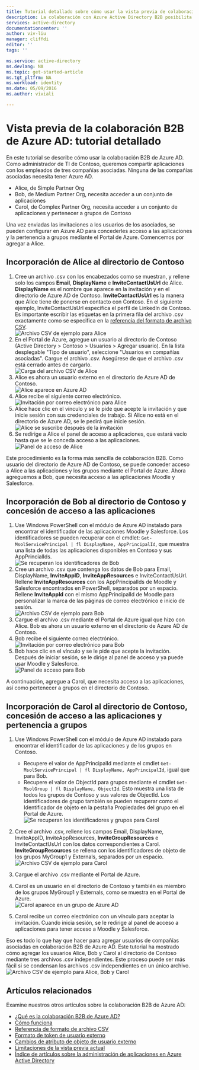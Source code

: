 ```yaml
---
title: Tutorial detallado sobre cómo usar la vista previa de colaboración B2B de Azure Active Directory | Microsoft Docs
description: La colaboración con Azure Active Directory B2B posibilita las relaciones entre empresas al permitir que los asociados empresariales accedan de forma selectiva a las aplicaciones corporativas.
services: active-directory
documentationcenter: ''
author: viv-liu
manager: cliffdi
editor: ''
tags: ''

ms.service: active-directory
ms.devlang: NA
ms.topic: get-started-article
ms.tgt_pltfrm: NA
ms.workload: identity
ms.date: 05/09/2016
ms.author: viviali

---
```

# Vista previa de la colaboración B2B de Azure AD: tutorial detallado
En este tutorial se describe cómo usar la colaboración B2B de Azure AD. Como administrador de TI de Contoso, queremos compartir aplicaciones con los empleados de tres compañías asociadas. Ninguna de las compañías asociadas necesita tener Azure AD.

* Alice, de Simple Partner Org
* Bob, de Medium Partner Org, necesita acceder a un conjunto de aplicaciones
* Carol, de Complex Partner Org, necesita acceder a un conjunto de aplicaciones y pertenecer a grupos de Contoso

Una vez enviadas las invitaciones a los usuarios de los asociados, se pueden configurar en Azure AD para concederles acceso a las aplicaciones y la pertenencia a grupos mediante el Portal de Azure. Comencemos por agregar a Alice.

## Incorporación de Alice al directorio de Contoso
1. Cree un archivo .csv con los encabezados como se muestran, y rellene solo los campos **Email**, **DisplayName** e **InviteContactUsUrl** de Alice. **DisplayName** es el nombre que aparece en la invitación y en el directorio de Azure AD de Contoso. **InviteContactUsUrl** es la manera que Alice tiene de ponerse en contacto con Contoso. En el siguiente ejemplo, InviteContactUsUrl especifica el perfil de LinkedIn de Contoso. Es importante escribir las etiquetas en la primera fila del archivo .csv exactamente como se especifica en la [referencia del formato de archivo CSV](active-directory-b2b-references-csv-file-format.md).  
   ![Archivo CSV de ejemplo para Alice](./media/active-directory-b2b-detailed-walkthrough/AliceCSV.png)
2. En el Portal de Azure, agregue un usuario al directorio de Contoso (Active Directory > Contoso > Usuarios > Agregar usuario). En la lista desplegable "Tipo de usuario", seleccione "Usuarios en compañías asociadas". Cargue el archivo .csv. Asegúrese de que el archivo .csv está cerrado antes de cargarlo.  
   ![Carga del archivo CSV de Alice](./media/active-directory-b2b-detailed-walkthrough/AliceUpload.png)
3. Alice es ahora un usuario externo en el directorio de Azure AD de Contoso.  
   ![Alice aparece en Azure AD](./media/active-directory-b2b-detailed-walkthrough/AliceInAD.png)
4. Alice recibe el siguiente correo electrónico.  
   ![Invitación por correo electrónico para Alice](./media/active-directory-b2b-detailed-walkthrough/AliceEmail.png)
5. Alice hace clic en el vínculo y se le pide que acepte la invitación y que inicie sesión con sus credenciales de trabajo. Si Alice no está en el directorio de Azure AD, se le pedirá que inicie sesión.  
   ![Alice se suscribe después de la invitación](./media/active-directory-b2b-detailed-walkthrough/AliceSignUp.png)
6. Se redirige a Alice el panel de acceso a aplicaciones, que estará vacío hasta que se le conceda acceso a las aplicaciones.  
   ![Panel de acceso de Alice](./media/active-directory-b2b-detailed-walkthrough/AliceAccessPanel.png)

Este procedimiento es la forma más sencilla de colaboración B2B. Como usuario del directorio de Azure AD de Contoso, se puede conceder acceso a Alice a las aplicaciones y los grupos mediante el Portal de Azure. Ahora agreguemos a Bob, que necesita acceso a las aplicaciones Moodle y Salesforce.

## Incorporación de Bob al directorio de Contoso y concesión de acceso a las aplicaciones
1. Use Windows PowerShell con el módulo de Azure AD instalado para encontrar el identificador de las aplicaciones Moodle y Salesforce. Los identificadores se pueden recuperar con el cmdlet: `Get-MsolServicePrincipal | fl DisplayName, AppPrincipalId`, que muestra una lista de todas las aplicaciones disponibles en Contoso y sus AppPrincialIds.  
   ![Se recuperan los identificadores de Bob](./media/active-directory-b2b-detailed-walkthrough/BobPowerShell.png)
2. Cree un archivo .csv que contenga los datos de Bob para Email, DisplayName, **InviteAppID**, **InviteAppResources** e InviteContactUsUrl. Rellene **InviteAppResources** con los AppPrincipalIds de Moodle y Salesforce encontrados en PowerShell, separados por un espacio. Rellene **InviteAppId** con el mismo AppPrincipalId de Moodle para personalizar la marca de las páginas de correo electrónico e inicio de sesión.  
   ![Archivo CSV de ejemplo para Bob](./media/active-directory-b2b-detailed-walkthrough/BobCSV.png)
3. Cargue el archivo .csv mediante el Portal de Azure igual que hizo con Alice. Bob es ahora un usuario externo en el directorio de Azure AD de Contoso.
4. Bob recibe el siguiente correo electrónico.  
   ![Invitación por correo electrónico para Bob](./media/active-directory-b2b-detailed-walkthrough/BobEmail.png)
5. Bob hace clic en el vínculo y se le pide que acepte la invitación. Después de iniciar sesión, se le dirige al panel de acceso y ya puede usar Moodle y Salesforce.  
   ![Panel de acceso para Bob](./media/active-directory-b2b-detailed-walkthrough/BobAccessPanel.png)

A continuación, agregue a Carol, que necesita acceso a las aplicaciones, así como pertenecer a grupos en el directorio de Contoso.

## Incorporación de Carol al directorio de Contoso, concesión de acceso a las aplicaciones y pertenencia a grupos
1. Use Windows PowerShell con el módulo de Azure AD instalado para encontrar el identificador de las aplicaciones y de los grupos en Contoso.
   
   * Recupere el valor de AppPrincipalId mediante el cmdlet `Get-MsolServicePrincipal | fl DisplayName, AppPrincipalId`, igual que para Bob.
   * Recupere el valor de ObjectId para grupos mediante el cmdlet `Get-MsolGroup | fl DisplayName, ObjectId`. Esto muestra una lista de todos los grupos de Contoso y sus valores de ObjectId. Los identificadores de grupo también se pueden recuperar como el Identificador de objeto en la pestaña Propiedades del grupo en el Portal de Azure.  
     ![Se recuperan los identificadores y grupos para Carol](./media/active-directory-b2b-detailed-walkthrough/CarolPowerShell.png)
2. Cree el archivo .csv, rellene los campos Email, DisplayName, InviteAppID, InviteAppResources, **InviteGroupResources** e InviteContactUsUrl con los datos correspondientes a Carol. **InviteGroupResources** se rellena con los identificadores de objeto de los grupos MyGroup1 y Externals, separados por un espacio.  
   ![Archivo CSV de ejemplo para Carol](./media/active-directory-b2b-detailed-walkthrough/CarolCSV.png)
3. Cargue el archivo .csv mediante el Portal de Azure.
4. Carol es un usuario en el directorio de Contoso y también es miembro de los grupos MyGroup1 y Externals, como se muestra en el Portal de Azure.  
   ![Carol aparece en un grupo de Azure AD](./media/active-directory-b2b-detailed-walkthrough/CarolGroup.png)
5. Carol recibe un correo electrónico con un vínculo para aceptar la invitación. Cuando inicia sesión, se le redirige al panel de acceso a aplicaciones para tener acceso a Moodle y Salesforce.

Eso es todo lo que hay que hacer para agregar usuarios de compañías asociadas en colaboración B2B de Azure AD. Este tutorial ha mostrado cómo agregar los usuarios Alice, Bob y Carol al directorio de Contoso mediante tres archivos .csv independientes. Este proceso puede ser más fácil si se condensan los archivos .csv independientes en un único archivo.  
![Archivo CSV de ejemplo para Alice, Bob y Carol](./media/active-directory-b2b-detailed-walkthrough/CombinedCSV.png)

## Artículos relacionados
Examine nuestros otros artículos sobre la colaboración B2B de Azure AD:

* [¿Qué es la colaboración B2B de Azure AD?](active-directory-b2b-what-is-azure-ad-b2b.md)
* [Cómo funciona](active-directory-b2b-how-it-works.md)
* [Referencia de formato de archivo CSV](active-directory-b2b-references-csv-file-format.md)
* [Formato de token de usuario externo](active-directory-b2b-references-external-user-token-format.md)
* [Cambios de atributo de objeto de usuario externo](active-directory-b2b-references-external-user-object-attribute-changes.md)
* [Limitaciones de la vista previa actual](active-directory-b2b-current-preview-limitations.md)
* [Índice de artículos sobre la administración de aplicaciones en Azure Active Directory](active-directory-apps-index.md)

<!---HONumber=AcomDC_0831_2016-->